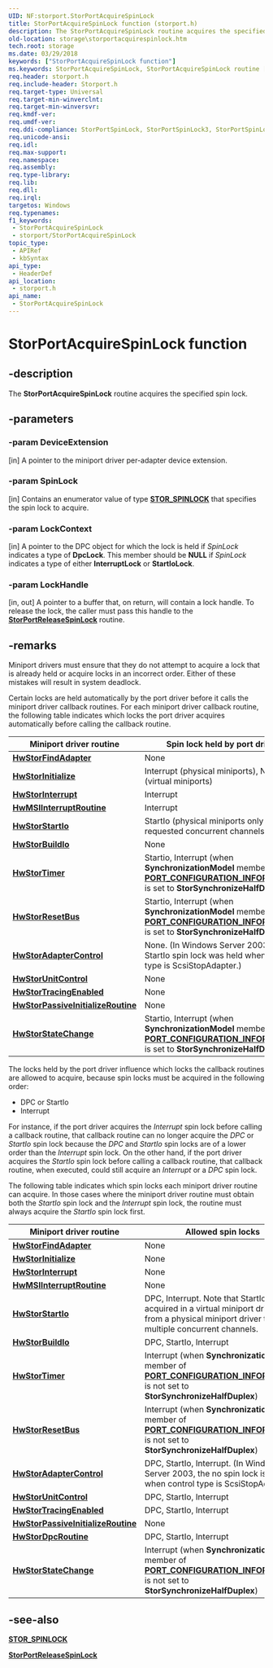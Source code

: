 ```yaml
---
UID: NF:storport.StorPortAcquireSpinLock
title: StorPortAcquireSpinLock function (storport.h)
description: The StorPortAcquireSpinLock routine acquires the specified spin lock.
old-location: storage\storportacquirespinlock.htm
tech.root: storage
ms.date: 03/29/2018
keywords: ["StorPortAcquireSpinLock function"]
ms.keywords: StorPortAcquireSpinLock, StorPortAcquireSpinLock routine [Storage Devices], storage.storportacquirespinlock, storport/StorPortAcquireSpinLock, storprt_a5092ef5-d8ab-4175-8799-df23cfcd4dc8.xml
req.header: storport.h
req.include-header: Storport.h
req.target-type: Universal
req.target-min-winverclnt: 
req.target-min-winversvr: 
req.kmdf-ver: 
req.umdf-ver: 
req.ddi-compliance: StorPortSpinLock, StorPortSpinLock3, StorPortSpinLock4
req.unicode-ansi: 
req.idl: 
req.max-support: 
req.namespace: 
req.assembly: 
req.type-library: 
req.lib: 
req.dll: 
req.irql: 
targetos: Windows
req.typenames: 
f1_keywords:
 - StorPortAcquireSpinLock
 - storport/StorPortAcquireSpinLock
topic_type:
 - APIRef
 - kbSyntax
api_type:
 - HeaderDef
api_location:
 - storport.h
api_name:
 - StorPortAcquireSpinLock
---
```


# StorPortAcquireSpinLock function


## -description

The **StorPortAcquireSpinLock** routine acquires the specified spin lock.

## -parameters

### -param DeviceExtension 

[in]
A pointer to the miniport driver per-adapter device extension.

### -param SpinLock 

[in]
Contains an enumerator value of type [**STOR_SPINLOCK**](ne-storport-_stor_spinlock.md) that specifies the spin lock to acquire.

### -param LockContext 

[in]
A pointer to the DPC object for which the lock is held if *SpinLock* indicates a type of **DpcLock**. This member should be **NULL** if *SpinLock* indicates a type of either **InterruptLock** or **StartIoLock**.

### -param LockHandle 

[in, out]
A pointer to a buffer that, on return, will contain a lock handle. To release the lock, the caller must pass this handle to the [**StorPortReleaseSpinLock**](nf-storport-storportreleasespinlock.md) routine.

## -remarks

Miniport drivers must ensure that they do not attempt to acquire a lock that is already held or acquire locks in an incorrect order. Either of these mistakes will result in system deadlock.

Certain locks are held automatically by the port driver before it calls the miniport driver callback routines. For each miniport driver callback routine, the following table indicates which locks the port driver acquires automatically before calling the callback routine.

| Miniport driver routine | Spin lock held by port driver |
| ----------------------- | ----------------------------- |
| [**HwStorFindAdapter**](nc-storport-hw_find_adapter.md) | None |
| [**HwStorInitialize**](nc-storport-hw_initialize.md) | Interrupt (physical miniports), None (virtual miniports) |
| [**HwStorInterrupt**](nc-storport-hw_interrupt.md) | Interrupt |
| [**HwMSIInterruptRoutine**](nc-storport-hw_message_signaled_interrupt_routine.md) | Interrupt |
| [**HwStorStartIo**](nc-storport-hw_startio.md) | StartIo (physical miniports only when requested concurrent channels <= 1) |
| [**HwStorBuildIo**](nc-storport-hw_buildio.md) | None |
| [**HwStorTimer**](nc-storport-hw_timer.md) | Startio, Interrupt (when **SynchronizationModel** member of [**PORT_CONFIGURATION_INFORMATION**](ns-storport-_port_configuration_information.md) is set to **StorSynchronizeHalfDuplex**) |
| [**HwStorResetBus**](nc-storport-hw_reset_bus.md) | Startio, Interrupt (when **SynchronizationModel** member of [**PORT_CONFIGURATION_INFORMATION**](ns-storport-_port_configuration_information.md) is set to **StorSynchronizeHalfDuplex**) |
| [**HwStorAdapterControl**](nc-storport-hw_adapter_control.md) | None. (In Windows Server 2003, the StartIo spin lock was held when control type is ScsiStopAdapter.) |
| [**HwStorUnitControl**](nc-storport-hw_unit_control.md) | None |
| [**HwStorTracingEnabled**](nc-storport-hw_tracing_enabled.md) | None |
| [**HwStorPassiveInitializeRoutine**](nc-storport-hw_passive_initialize_routine.md) | None || [**HwStorDpcRoutine**](nc-storport-hw_dpc_routine.md) | None |
| [**HwStorStateChange**](nc-storport-hw_state_change.md) | Startio, Interrupt (when **SynchronizationModel** member of [**PORT_CONFIGURATION_INFORMATION**](ns-storport-_port_configuration_information.md) is set to **StorSynchronizeHalfDuplex**) |

The locks held by the port driver influence which locks the callback routines are allowed to acquire, because spin locks must be acquired in the following order:

* DPC or StartIo
* Interrupt

For instance, if the port driver acquires the *Interrupt* spin lock before calling a callback routine, that callback routine can no longer acquire the *DPC* or *StartIo* spin lock because the *DPC* and *StartIo* spin locks are of a lower order than the *Interrupt* spin lock. On the other hand, if the port driver acquires the *StartIo* spin lock before calling a callback routine, that callback routine, when executed, could still acquire an  *Interrupt* or a *DPC* spin lock.

The following table indicates which spin locks each miniport driver routine can acquire. In those cases where the miniport driver routine must obtain both the *StartIo* spin lock and the *Interrupt* spin lock, the routine must always acquire the *StartIo* spin lock first.

| Miniport driver routine | Allowed spin locks |
| ----------------------- | ------------------ |
| [**HwStorFindAdapter**](nc-storport-hw_find_adapter.md) | None |
| [**HwStorInitialize**](nc-storport-hw_initialize.md)  | None |
| [**HwStorInterrupt**](nc-storport-hw_interrupt.md)    | None |
| [**HwMSIInterruptRoutine**](nc-storport-hw_message_signaled_interrupt_routine.md) | None |
| [**HwStorStartIo**](nc-storport-hw_startio.md) | DPC, Interrupt. Note that StartIo can be acquired in a virtual miniport driver or from a physical miniport driver that uses multiple concurrent channels. |
| [**HwStorBuildIo**](nc-storport-hw_buildio.md) |DPC, StartIo, Interrupt |
| [**HwStorTimer**](nc-storport-hw_timer.md) | Interrupt (when **SynchronizationModel** member of [**PORT_CONFIGURATION_INFORMATION**](ns-storport-_port_configuration_information.md) is not set to **StorSynchronizeHalfDuplex**) |
| [**HwStorResetBus**](nc-storport-hw_reset_bus.md) | Interrupt (when **SynchronizationModel** member of [**PORT_CONFIGURATION_INFORMATION**](ns-storport-_port_configuration_information.md) is not set to **StorSynchronizeHalfDuplex**) |
| [**HwStorAdapterControl**](nc-storport-hw_adapter_control.md) | DPC, StartIo, Interrupt. (In Windows Server 2003, the no spin lock is allowed when control type is ScsiStopAdapter.) |
| [**HwStorUnitControl**](nc-storport-hw_unit_control.md) | DPC, StartIo, Interrupt |
| [**HwStorTracingEnabled**](nc-storport-hw_tracing_enabled.md) | DPC, StartIo, Interrupt |
| [**HwStorPassiveInitializeRoutine**](nc-storport-hw_passive_initialize_routine.md) | None |
| [**HwStorDpcRoutine**](nc-storport-hw_dpc_routine.md) | DPC, StartIo, Interrupt |
| [**HwStorStateChange**](nc-storport-hw_state_change.md) | Interrupt (when **SynchronizationModel** member of [**PORT_CONFIGURATION_INFORMATION**](ns-storport-_port_configuration_information.md) is not set to **StorSynchronizeHalfDuplex**) |

## -see-also

[**STOR_SPINLOCK**](ne-storport-_stor_spinlock.md)

[**StorPortReleaseSpinLock**](nf-storport-storportreleasespinlock.md)

